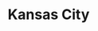 ---
place: kansas-city-mo
title: Kansas City
states:
  - MO
type: local
x: -94.5785667
y: 39.0997265
---